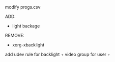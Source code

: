 modify progs.csv  

ADD:
- light backage 

REMOVE:  
- xorg-xbacklight

add udev rule for backlight + video group for user + 
